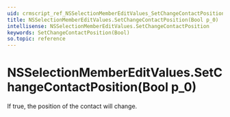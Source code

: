 ```yaml
---
uid: crmscript_ref_NSSelectionMemberEditValues_SetChangeContactPosition_Bool_p_0
title: NSSelectionMemberEditValues.SetChangeContactPosition(Bool p_0)
intellisense: NSSelectionMemberEditValues.SetChangeContactPosition
keywords: SetChangeContactPosition(Bool)
so.topic: reference
---
```


# NSSelectionMemberEditValues.SetChangeContactPosition(Bool p_0)

If true, the position of the contact will change.

